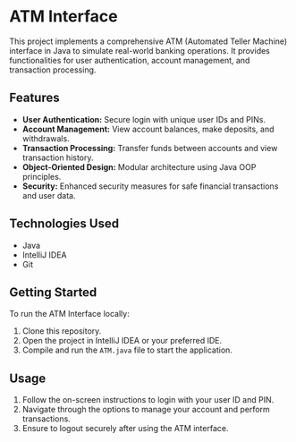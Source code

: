 # ATM Interface

This project implements a comprehensive ATM (Automated Teller Machine) interface in Java to simulate real-world banking operations. It provides functionalities for user authentication, account management, and transaction processing.

## Features

- **User Authentication:** Secure login with unique user IDs and PINs.
- **Account Management:** View account balances, make deposits, and withdrawals.
- **Transaction Processing:** Transfer funds between accounts and view transaction history.
- **Object-Oriented Design:** Modular architecture using Java OOP principles.
- **Security:** Enhanced security measures for safe financial transactions and user data.

## Technologies Used

- Java
- IntelliJ IDEA
- Git

## Getting Started

To run the ATM Interface locally:

1. Clone this repository.
2. Open the project in IntelliJ IDEA or your preferred IDE.
3. Compile and run the `ATM.java` file to start the application.

## Usage

1. Follow the on-screen instructions to login with your user ID and PIN.
2. Navigate through the options to manage your account and perform transactions.
3. Ensure to logout securely after using the ATM interface.
